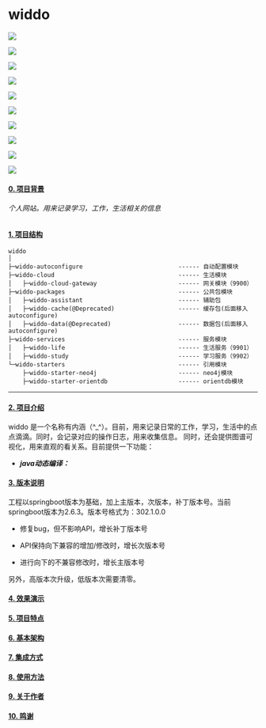 # widdo

[![](https://img.shields.io/github/languages/code-size/OnlyXYL/widdo)]()

[![](https://img.shields.io/github/commit-activity/w/OnlyXYL/widdo)](https://github.com/OnlyXYL)

[![](https://img.shields.io/github/commit-status/OnlyXYL/widdo/263.1.2.x/f8bf0bf)]()

[![](https://img.shields.io/github/v/release/OnlyXYl/widdo?display_name=tag&include_prereleases)]()

[![](https://img.shields.io/github/v/tag/OnlyXYL/widdo)]()

[![](https://img.shields.io/github/release-date/onlyxyl/widdo)]()

[![](https://img.shields.io/github/issues/OnlyXYL/widdo)]()

[![](https://img.shields.io/github/issues-closed/OnlyXYL/widdo)]()

[![](https://img.shields.io/github/issues-pr-closed/onlyxyl/widdo)]()

[![](https://img.shields.io/github/issues-pr/onlyxyl/widdo)]()

#### [0. 项目背景]()

###### 个人网站。用来记录学习，工作，生活相关的信息

#### [1. 项目结构]()

```
widdo
│
├─widdo-autoconfigure                           ------ 自动配置模块
├─widdo-cloud                                   ------ 生活模块
│   ├─widdo-cloud-gateway                       ------ 网关模块（9900）
├─widdo-packages                                ------ 公共包模块
│   ├─widdo-assistant                           ------ 辅助包
│   ├─widdo-cache(@Deprecated)                  ------ 缓存包(后面移入autoconfigure)
│   ├─widdo-data(@Deprecated)                   ------ 数据包(后面移入autoconfigure)
├─widdo-services                                ------ 服务模块
│   ├─widdo-life                                ------ 生活服务（9901）
│   ├─widdo-study                               ------ 学习服务（9902）
└─widdo-starters                                ------ 引用模块
    ├─widdo-starter-neo4j                       ------ neo4j模块
    ├─widdo-starter-orientdb                    ------ orientdb模块

```

---

#### [2. 项目介绍]()

widdo 是一个名称有内涵（^_^）。目前，用来记录日常的工作，学习，生活中的点点滴滴。同时，会记录对应的操作日志，用来收集信息。
同时，还会提供图谱可视化，用来直观的看关系。目前提供一下功能：

* ***java动态编译：***

#### [3. 版本说明]()

工程以springboot版本为基础，加上主版本，次版本，补丁版本号。当前springboot版本为2.6.3。版本号格式为：302.1.0.0

- 修复bug，但不影响API，增长补丁版本号

- API保持向下兼容的增加/修改时，增长次版本号

- 进行向下的不兼容修改时，增长主版本号

另外，高版本次升级，低版本次需要清零。

#### [4. 效果演示]()

#### [5. 项目特点]()

#### [6. 基本架构]()

#### [7. 集成方式]()

#### [8. 使用方法]()

#### [9. 关于作者]()

#### [10. 鸣谢]()
